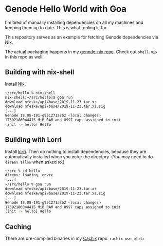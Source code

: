 # Genode Hello World with Goa

I'm tired of manually installing dependencies on all my machines and
keeping them up to date. This is what tooling is for.

This repository serves as an example for fetching Genode dependencies via Nix.

The actual packaging happens in my [genode-nix
repo](https://github.com/blitz/genode-nix). Check out `shell.nix` in
this repo as well.

## Building with nix-shell

Install [Nix](https://nixos.org/nix/).

```sh
~/src/hello % nix-shell
nix-shell:~/src/hello]$ goa run
download nfeske/api/base/2019-11-23.tar.xz
download nfeske/api/base/2019-11-23.tar.xz.sig
[...]
Genode 19.08-191-g951271a2b2 <local changes>
17592186044415 MiB RAM and 8997 caps assigned to init
[init -> hello] Hello

```

## Building with Lorri

Install [lorri](https://github.com/target/lorri). Then do nothing to
install dependencies, because they are automatically installed when
you enter the directory. (You may need to do `direnv allow` when asked
to.)

```sh
~/src % cd hello
direnv: loading .envrc
[...]
~/src/hello % goa run
download nfeske/api/base/2019-11-23.tar.xz
download nfeske/api/base/2019-11-23.tar.xz.sig
[...]
Genode 19.08-191-g951271a2b2 <local changes>
17592186044415 MiB RAM and 8997 caps assigned to init
[init -> hello] Hello
```

## Caching

There are pre-compiled binaries in my
[Cachix](https://github.com/cachix/cachix) repo: `cachix use blitz`